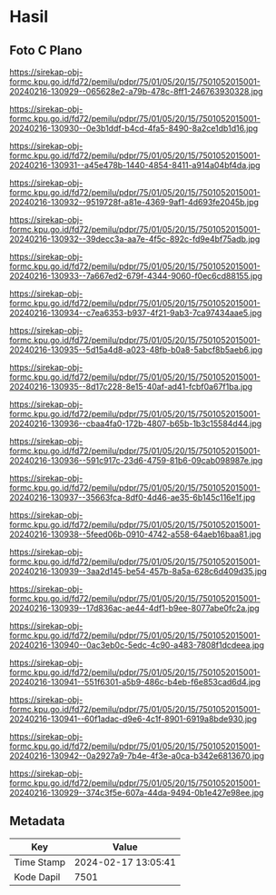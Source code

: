 # Hasil

## Foto C Plano

https://sirekap-obj-formc.kpu.go.id/fd72/pemilu/pdpr/75/01/05/20/15/7501052015001-20240216-130929--065628e2-a79b-478c-8ff1-246763930328.jpg

https://sirekap-obj-formc.kpu.go.id/fd72/pemilu/pdpr/75/01/05/20/15/7501052015001-20240216-130930--0e3b1ddf-b4cd-4fa5-8490-8a2ce1db1d16.jpg

https://sirekap-obj-formc.kpu.go.id/fd72/pemilu/pdpr/75/01/05/20/15/7501052015001-20240216-130931--a45e478b-1440-4854-8411-a914a04bf4da.jpg

https://sirekap-obj-formc.kpu.go.id/fd72/pemilu/pdpr/75/01/05/20/15/7501052015001-20240216-130932--9519728f-a81e-4369-9af1-4d693fe2045b.jpg

https://sirekap-obj-formc.kpu.go.id/fd72/pemilu/pdpr/75/01/05/20/15/7501052015001-20240216-130932--39decc3a-aa7e-4f5c-892c-fd9e4bf75adb.jpg

https://sirekap-obj-formc.kpu.go.id/fd72/pemilu/pdpr/75/01/05/20/15/7501052015001-20240216-130933--7a667ed2-679f-4344-9060-f0ec6cd88155.jpg

https://sirekap-obj-formc.kpu.go.id/fd72/pemilu/pdpr/75/01/05/20/15/7501052015001-20240216-130934--c7ea6353-b937-4f21-9ab3-7ca97434aae5.jpg

https://sirekap-obj-formc.kpu.go.id/fd72/pemilu/pdpr/75/01/05/20/15/7501052015001-20240216-130935--5d15a4d8-a023-48fb-b0a8-5abcf8b5aeb6.jpg

https://sirekap-obj-formc.kpu.go.id/fd72/pemilu/pdpr/75/01/05/20/15/7501052015001-20240216-130935--8d17c228-8e15-40af-ad41-fcbf0a67f1ba.jpg

https://sirekap-obj-formc.kpu.go.id/fd72/pemilu/pdpr/75/01/05/20/15/7501052015001-20240216-130936--cbaa4fa0-172b-4807-b65b-1b3c15584d44.jpg

https://sirekap-obj-formc.kpu.go.id/fd72/pemilu/pdpr/75/01/05/20/15/7501052015001-20240216-130936--591c917c-23d6-4759-81b6-09cab098987e.jpg

https://sirekap-obj-formc.kpu.go.id/fd72/pemilu/pdpr/75/01/05/20/15/7501052015001-20240216-130937--35663fca-8df0-4d46-ae35-6b145c116e1f.jpg

https://sirekap-obj-formc.kpu.go.id/fd72/pemilu/pdpr/75/01/05/20/15/7501052015001-20240216-130938--5feed06b-0910-4742-a558-64aeb16baa81.jpg

https://sirekap-obj-formc.kpu.go.id/fd72/pemilu/pdpr/75/01/05/20/15/7501052015001-20240216-130939--3aa2d145-be54-457b-8a5a-628c6d409d35.jpg

https://sirekap-obj-formc.kpu.go.id/fd72/pemilu/pdpr/75/01/05/20/15/7501052015001-20240216-130939--17d836ac-ae44-4df1-b9ee-8077abe0fc2a.jpg

https://sirekap-obj-formc.kpu.go.id/fd72/pemilu/pdpr/75/01/05/20/15/7501052015001-20240216-130940--0ac3eb0c-5edc-4c90-a483-7808f1dcdeea.jpg

https://sirekap-obj-formc.kpu.go.id/fd72/pemilu/pdpr/75/01/05/20/15/7501052015001-20240216-130941--551f6301-a5b9-486c-b4eb-f6e853cad6d4.jpg

https://sirekap-obj-formc.kpu.go.id/fd72/pemilu/pdpr/75/01/05/20/15/7501052015001-20240216-130941--60f1adac-d9e6-4c1f-8901-6919a8bde930.jpg

https://sirekap-obj-formc.kpu.go.id/fd72/pemilu/pdpr/75/01/05/20/15/7501052015001-20240216-130942--0a2927a9-7b4e-4f3e-a0ca-b342e6813670.jpg

https://sirekap-obj-formc.kpu.go.id/fd72/pemilu/pdpr/75/01/05/20/15/7501052015001-20240216-130929--374c3f5e-607a-44da-9494-0b1e427e98ee.jpg


## Metadata

| Key        | Value               |
| ---------- | ------------------- |
| Time Stamp | 2024-02-17 13:05:41 |
| Kode Dapil | 7501                |



